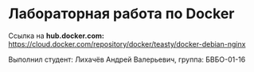 # Лабораторная работа по Docker
Ссылка на **hub.docker.com:** https://cloud.docker.com/repository/docker/teasty/docker-debian-nginx

Выполнил студент: Лихачёв Андрей Валерьевич, группа: БВБО-01-16

